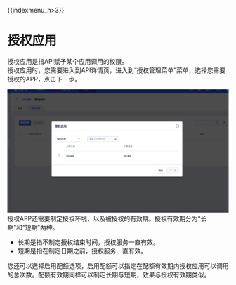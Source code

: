 {{indexmenu_n>3}}

# 授权应用

授权应用是指API赋予某个应用调用的权限。  
授权应用时，您需要进入到API详情页，进入到“授权管理菜单”菜单，选择您需要授权的APP，点击下一步。  

![授权应用](/images/use_api/grant_app_access.png)
授权APP还需要制定授权环境，以及被授权的有效期。授权有效期分为“长期”和“短期”两种。
*  长期是指不制定授权结束时间，授权服务一直有效。
*  短期是指在制定日期之前，授权服务一直有效。

您还可以选择启用配额选项，启用配额可以指定在配额有效期内授权应用可以调用的总次数。配额有效期同样可以制定长期与短期，效果与授权有效期类似。


